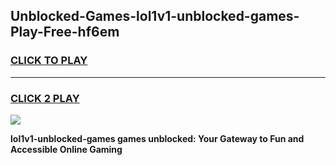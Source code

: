 
## Unblocked-Games-lol1v1-unblocked-games-Play-Free-hf6em
<h3>
<a href="https://premium76.site?title=lol1v1-unblocked-games&ref=18A1">CLICK TO PLAY</a></h3>
<hr>

<h3>
<a href="https://premium76.site?title=lol1v1-unblocked-games&ref=18A1">CLICK 2 PLAY</a>
  
</h3>

<a href="https://premium76.site?title=lol1v1-unblocked-games&ref=18A1"><img src="https://clearcache.store/games.png"></a>


**lol1v1-unblocked-games games unblocked: Your Gateway to Fun and Accessible Online Gaming**
